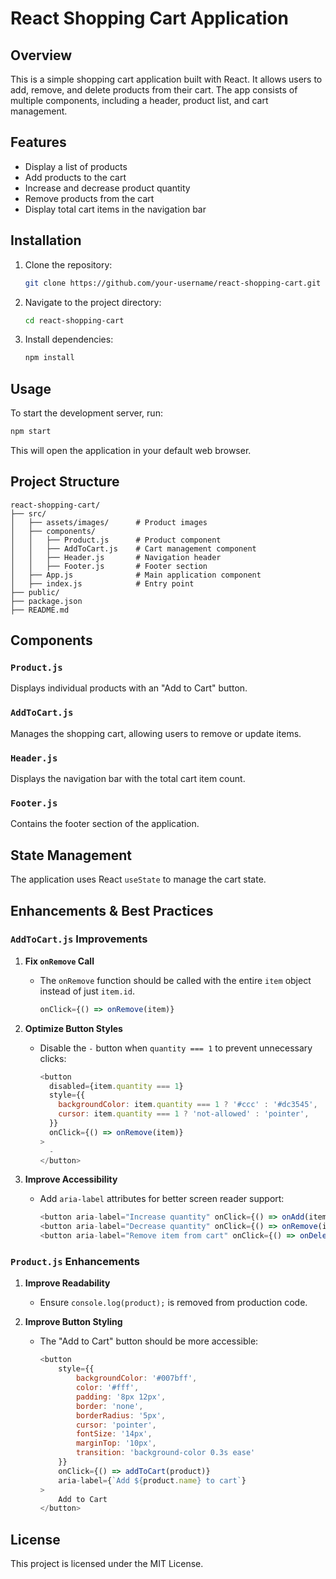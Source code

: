 # React Shopping Cart Application

## Overview
This is a simple shopping cart application built with React. It allows users to add, remove, and delete products from their cart. The app consists of multiple components, including a header, product list, and cart management.

## Features
- Display a list of products
- Add products to the cart
- Increase and decrease product quantity
- Remove products from the cart
- Display total cart items in the navigation bar

## Installation
1. Clone the repository:
   ```sh
   git clone https://github.com/your-username/react-shopping-cart.git
   ```
2. Navigate to the project directory:
   ```sh
   cd react-shopping-cart
   ```
3. Install dependencies:
   ```sh
   npm install
   ```

## Usage
To start the development server, run:
```sh
npm start
```
This will open the application in your default web browser.

## Project Structure
```
react-shopping-cart/
├── src/
│   ├── assets/images/      # Product images
│   ├── components/
│   │   ├── Product.js      # Product component
│   │   ├── AddToCart.js    # Cart management component
│   │   ├── Header.js       # Navigation header
│   │   ├── Footer.js       # Footer section
│   ├── App.js              # Main application component
│   ├── index.js            # Entry point
├── public/
├── package.json
├── README.md
```

## Components
### `Product.js`
Displays individual products with an "Add to Cart" button.

### `AddToCart.js`
Manages the shopping cart, allowing users to remove or update items.

### `Header.js`
Displays the navigation bar with the total cart item count.

### `Footer.js`
Contains the footer section of the application.

## State Management
The application uses React `useState` to manage the cart state.

## Enhancements & Best Practices
### `AddToCart.js` Improvements
1. **Fix `onRemove` Call**
   - The `onRemove` function should be called with the entire `item` object instead of just `item.id`.
     ```js
     onClick={() => onRemove(item)}
     ```

2. **Optimize Button Styles**
   - Disable the `-` button when `quantity === 1` to prevent unnecessary clicks:
     ```js
     <button
       disabled={item.quantity === 1}
       style={{
         backgroundColor: item.quantity === 1 ? '#ccc' : '#dc3545',
         cursor: item.quantity === 1 ? 'not-allowed' : 'pointer',
       }}
       onClick={() => onRemove(item)}
     >
       -
     </button>
     ```

3. **Improve Accessibility**
   - Add `aria-label` attributes for better screen reader support:
     ```js
     <button aria-label="Increase quantity" onClick={() => onAdd(item)}>+</button>
     <button aria-label="Decrease quantity" onClick={() => onRemove(item)}>-</button>
     <button aria-label="Remove item from cart" onClick={() => onDelete(item.id)}>Remove</button>
     ```

### `Product.js` Enhancements
1. **Improve Readability**
   - Ensure `console.log(product);` is removed from production code.
   
2. **Improve Button Styling**
   - The "Add to Cart" button should be more accessible:
     ```js
     <button
         style={{
             backgroundColor: '#007bff',
             color: '#fff',
             padding: '8px 12px',
             border: 'none',
             borderRadius: '5px',
             cursor: 'pointer',
             fontSize: '14px',
             marginTop: '10px',
             transition: 'background-color 0.3s ease'
         }}
         onClick={() => addToCart(product)}
         aria-label={`Add ${product.name} to cart`}
     >
         Add to Cart
     </button>
     ```

## License
This project is licensed under the MIT License.


